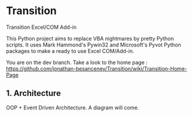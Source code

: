 Transition
==========

Transition Excel/COM Add-in

This Python project aims to replace VBA nightmares by pretty Python scripts. 
It uses Mark Hammond's Pywin32 and Microsoft's Pyvot Python packages to make a ready to use Excel COM/Add-in.

You are on the dev branch. Take a look to the home page : https://github.com/jonathan-besanceney/Transition/wiki/Transition-Home-Page

## 1. Architecture

OOP + Event Driven Architecture. A diagram will come.

